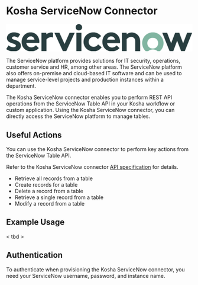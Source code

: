 # Kosha ServiceNow Connector

![servicenow](images/servicenow-logo.png)

The ServiceNow platform provides solutions for IT security, operations, customer service and HR, among other areas. The ServiceNow  platform also offers on-premise and cloud-based IT software and can be used to manage service-level projects and production instances within a department.

The Kosha ServiceNow connector enables you to perform REST API operations from the ServiceNow Table API in your Kosha workflow or custom application. Using the Kosha ServiceNow connector, you can directly access the ServiceNow platform to manage tables. 

## Useful Actions

You can use the Kosha ServiceNow connector to perform key actions from the ServiceNow Table API.

Refer to the Kosha ServiceNow connector [API specification](openapi.json) for details.

* Retrieve all records from a table
* Create records for a table
* Delete a record from a table
* Retrieve a single record from a table
* Modify a record from a table

## Example Usage

< tbd >

## Authentication

To authenticate when provisioning the Kosha ServiceNow connector, you need your ServiceNow username, password, and instance name. 

